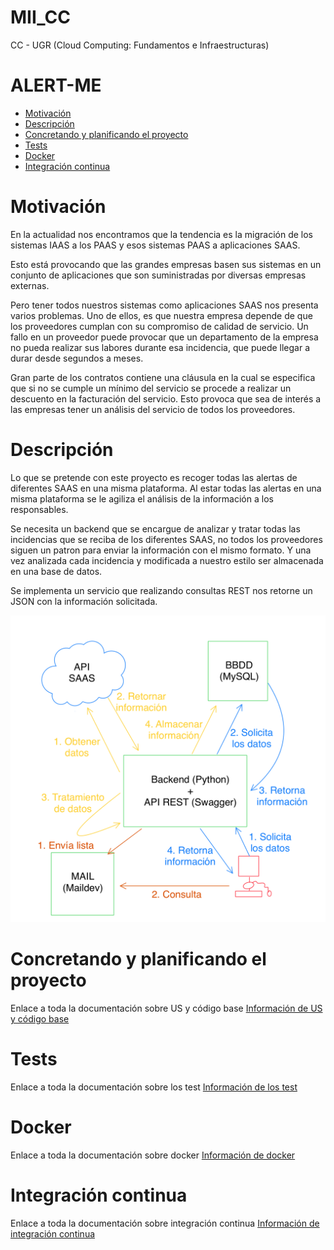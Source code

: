 # MII_CC
CC - UGR (Cloud Computing: Fundamentos e Infraestructuras)

# ALERT-ME
<!-- TOC -->
* [Motivación](#motivacin)
* [Descripción](#descripcin)
* [Concretando y planificando el proyecto](#concretando-y-planificando-el-proyecto)
* [Tests](#tests)
* [Docker](#docker)
* [Integración continua](#integracin-continua)
<!-- TOC -->

# Motivación
En la actualidad nos encontramos que la tendencia es la migración de los 
sistemas IAAS a los PAAS y esos sistemas PAAS a aplicaciones SAAS.

Esto está provocando que las grandes empresas basen sus sistemas en un
conjunto de aplicaciones que son suministradas por diversas empresas externas.

Pero tener todos nuestros sistemas como aplicaciones SAAS nos presenta varios problemas. 
Uno de ellos, es que nuestra empresa depende de que los proveedores cumplan con 
su compromiso de calidad de servicio. Un fallo en un proveedor puede provocar
que un departamento de la empresa no pueda realizar sus labores durante esa 
incidencia, que puede llegar a durar desde segundos a meses.

Gran parte de los contratos contiene una cláusula en la cual se especifica
que si no se cumple un mínimo del servicio se procede a realizar un descuento
en la facturación del servicio. Esto provoca que sea de interés a las empresas
tener un análisis del servicio de todos los proveedores.

# Descripción
Lo que se pretende con este proyecto es recoger todas las alertas de diferentes 
SAAS en una misma plataforma. Al estar todas las alertas en una misma plataforma 
se le agiliza el análisis de la información a los responsables.

Se necesita un backend que se encargue de analizar y tratar todas las incidencias que 
se reciba de los diferentes SAAS, no todos los proveedores siguen un patron para 
enviar la información con el mismo formato. Y una vez analizada cada incidencia
y modificada a nuestro estilo ser almacenada en una base de datos.

Se implementa un servicio que realizando consultas REST nos retorne un JSON
con la información solicitada.

![](docs/img/idea_del_proyecto.png)

# Concretando y planificando el proyecto
Enlace a toda la documentación sobre US y código base [Información de US y código base](docs/hito_1/readme.md)

# Tests
Enlace a toda la documentación sobre los test [Información de los test](docs/hito_2/readme.md)

# Docker
Enlace a toda la documentación sobre docker [Información de docker](docs/hito_3/readme.md)

# Integración continua
Enlace a toda la documentación sobre integración continua [Información de integración continua](docs/hito_4/readme.md)